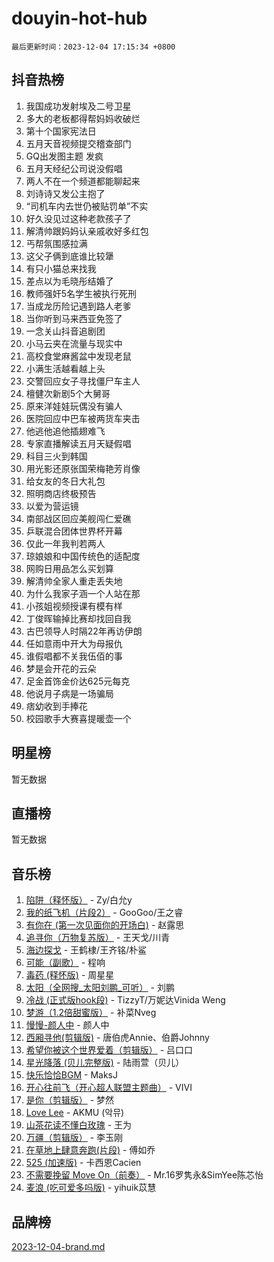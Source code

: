 # douyin-hot-hub

`最后更新时间：2023-12-04 17:15:34 +0800`

## 抖音热榜

1. 我国成功发射埃及二号卫星
1. 多大的老板都得帮妈妈收破烂
1. 第十个国家宪法日
1. 五月天音视频提交稽查部门
1. GQ出发图主题 发疯
1. 五月天经纪公司说没假唱
1. 两人不在一个频道都能聊起来
1. 刘诗诗又发公主抱了
1. “司机车内去世仍被贴罚单”不实
1. 好久没见过这种老款孩子了
1. 解清帅跟妈妈认亲戚收好多红包
1. 丐帮氛围感拉满
1. 这父子俩到底谁比较犟
1. 有只小猫总来找我
1. 差点以为毛晓彤结婚了
1. 教师强奸5名学生被执行死刑
1. 当成龙历险记遇到路人老爹
1. 当你听到马来西亚免签了
1. 一念关山抖音追剧团
1. 小马云夹在流量与现实中
1. 高校食堂麻酱盆中发现老鼠
1. 小满生活越看越上头
1. 交警回应女子寻找僵尸车主人
1. 檀健次新剧5个大舅哥
1. 原来洋娃娃玩偶没有骗人
1. 医院回应中巴车被两货车夹击
1. 他逃他追他插翅难飞
1. 专家直播解读五月天疑假唱
1. 科目三火到韩国
1. 用光影还原张国荣梅艳芳肖像
1. 给女友的冬日大礼包
1. 照明商店终极预告
1. 以爱为营运镜
1. 南部战区回应美舰闯仁爱礁
1. 乒联混合团体世界杯开幕
1. 仅此一年我判若两人
1. 琼娘娘和中国传统色的适配度
1. 网购日用品怎么买划算
1. 解清帅全家人重走丢失地
1. 为什么我家子涵一个人站在那
1. 小孩姐视频授课有模有样
1. 丁俊晖输掉比赛却找回自我
1. 古巴领导人时隔22年再访伊朗
1. 任如意雨中开大为母报仇
1. 谁假唱都不关我伍佰的事
1. 梦是会开花的云朵
1. 足金首饰金价达625元每克
1. 他说月子病是一场骗局
1. 痞幼收到手捧花
1. 校园歌手大赛喜提暖壶一个

## 明星榜

暂无数据

## 直播榜

暂无数据

## 音乐榜

1. [陷阱（释怀版）](https://sf3-cdn-tos.douyinstatic.com/obj/tos-cn-ve-2774/oE8C21LeZrzKLDFfQYgMzx4GAIHageG5IzayY7) - Zy/白允y
1. [我的纸飞机（片段2）](https://sf6-cdn-tos.douyinstatic.com/obj/tos-cn-ve-2774/oM2ZrKcg2CD5AeRB2gkeXOFB1IxAGJdZPazYHf) - GooGoo/王之睿
1. [有你在 (第一次见面你的开场白)](https://sf6-cdn-tos.douyinstatic.com/obj/tos-cn-ve-2774/oAthrQ3ClJBfI57uBoFEgNDYtNCZ0TSYQQfxQ0) - 赵露思
1. [追寻你（万物复苏版）](https://sf3-cdn-tos.douyinstatic.com/obj/tos-cn-ve-2774/oYeAZJsbjIDit9APmBg8u6uDUQnHmoCf3gbo74) - 王天戈/川青
1. [海边探戈](https://sf6-cdn-tos.douyinstatic.com/obj/tos-cn-ve-2774/os9gE0VQCGqt6VQkZDyBBYvfSDY0QFe3vVmubn) - 王鹤棣/王齐铭/朴鲨
1. [可能（副歌）](https://sf6-cdn-tos.douyinstatic.com/obj/tos-cn-ve-2774/cde1731888894259b333569393c2fb51) - 程响
1. [毒药 (释怀版)](https://sf3-cdn-tos.douyinstatic.com/obj/tos-cn-ve-2774/oYILMEAzspdZBIzy4frJNB8ZHPHWAhiwowd4Ad) - 周星星
1. [太阳（全网搜_太阳刘鹏_可听）](https://sf3-cdn-tos.douyinstatic.com/obj/tos-cn-ve-2774/ogWbyIQnlBFImVbeDocRdCIYtBHlbJXgfZMvgz) - 刘鹏
1. [冷战 (正式版hook段)](https://sf6-cdn-tos.douyinstatic.com/obj/tos-cn-ve-2774/oMuEoiBasWApEMVDgNiI8VAByNmwo5J0pyf8Yx) - TizzyT/万妮达Vinida Weng
1. [梦游（1.2倍甜蜜版）](https://sf6-cdn-tos.douyinstatic.com/obj/tos-cn-ve-2774/o4gyAUm8hwufoEABmwVIiQtHsFuGzAEEWtNMzo) - 补菜Nveg
1. [慢慢-颜人中](https://sf3-cdn-tos.douyinstatic.com/obj/tos-cn-ve-2774/ocjHNfBXdBxQNC8ZGAeoLMFTUgtBg8bkExunDC) - 颜人中
1. [西厢寻他(剪辑版)](https://sf3-cdn-tos.douyinstatic.com/obj/tos-cn-ve-2774/oUsAVfAQKlRNxEv5qxvIB8o5qmIWUcXbzJKJhw) - 唐伯虎Annie、伯爵Johnny
1. [希望你被这个世界爱着（剪辑版）](https://sf6-cdn-tos.douyinstatic.com/obj/tos-cn-ve-2774/oo4H3BfEygN7l7bQaMBOZHCQ1eI4FqtED5skQ2) - 吕口口
1. [星光降落 (贝儿完整版)](https://sf3-cdn-tos.douyinstatic.com/obj/tos-cn-ve-2774/okwB9hAwyAtsFFkFBzAX1hOOfQuIoMNs0W2Mwr) - 陆雨萱（贝儿）
1. [快乐恰恰BGM](https://sf6-cdn-tos.douyinstatic.com/obj/tos-cn-ve-2774/07b173ca7d2f40f3ba0b97ac7fa3a44a) - MaksJ
1. [开心往前飞（开心超人联盟主题曲）](https://sf6-cdn-tos.douyinstatic.com/obj/tos-cn-ve-2774/9d8fb7c82cf1421fb93a9fe925275e0a) - VIVI
1. [是你（剪辑版）](https://sf3-cdn-tos.douyinstatic.com/obj/tos-cn-ve-2774/46019dae783c4c969944217fe1cfafc4) - 梦然
1. [Love Lee](https://sf3-cdn-tos.douyinstatic.com/obj/tos-cn-ve-2774/o05GbkJGbCBTdDnMtB0fwOYgkeZp23vrWQDQBS) - AKMU (악뮤)
1. [山茶花读不懂白玫瑰](https://sf3-cdn-tos.douyinstatic.com/obj/tos-cn-ve-2774/osfn8B7DktrRHEPJgPCfDbw7QDQEkwC16BxZg9) - 王为
1. [万疆（剪辑版）](https://sf3-cdn-tos.douyinstatic.com/obj/tos-cn-ve-2774/ooG7oVgFlDTelKCjCsTTobQvbdtj1BBQXnfZd8) - 李玉刚
1. [在草地上肆意奔跑(片段)](https://sf3-cdn-tos.douyinstatic.com/obj/tos-cn-ve-2774/8831d494742f45dabdfa8adb8b817259) - 傅如乔
1. [525 (加速版)](https://sf6-cdn-tos.douyinstatic.com/obj/tos-cn-ve-2774/oIfKCtqfDyP8Vc9FpAPgWMyezT6LnDT1abRwGg) - 卡西恩Cacien
1. [不需要挽留 Move On（前奏）](https://sf3-cdn-tos.douyinstatic.com/obj/tos-cn-ve-2774/ooCBhgCCkF4nExzQL9WZSUbitfA8IsDkgQIYhe) - Mr.16罗隽永&SimYee陈芯怡
1. [麦浪 (吃可爱多吗版)](https://sf6-cdn-tos.douyinstatic.com/obj/tos-cn-ve-2774/fb2bf2aaa2854aaa8ec0fcfabbee4bd8) - yihuik苡慧

## 品牌榜

[2023-12-04-brand.md](2023-12-04-brand.md)
